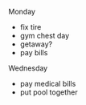 Monday

* fix tire
* gym chest day
* getaway? 
* pay bills

Wednesday 

* pay medical bills
* put pool together